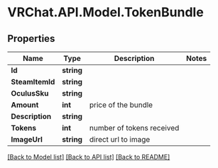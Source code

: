 # VRChat.API.Model.TokenBundle

## Properties

Name | Type | Description | Notes
------------ | ------------- | ------------- | -------------
**Id** | **string** |  | 
**SteamItemId** | **string** |  | 
**OculusSku** | **string** |  | 
**Amount** | **int** | price of the bundle | 
**Description** | **string** |  | 
**Tokens** | **int** | number of tokens received | 
**ImageUrl** | **string** | direct url to image | 

[[Back to Model list]](../README.md#documentation-for-models) [[Back to API list]](../README.md#documentation-for-api-endpoints) [[Back to README]](../README.md)

